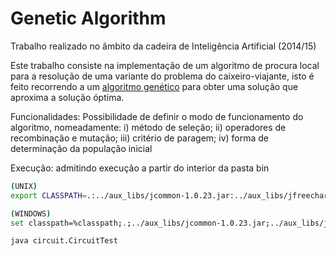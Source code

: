Genetic Algorithm
=====
Trabalho realizado no âmbito da cadeira de Inteligência Artificial (2014/15)

Este trabalho consiste na implementação de um algoritmo de procura local para a resolução de uma variante do problema do caixeiro-viajante, isto é feito recorrendo a um [algoritmo genético](http://en.wikipedia.org/wiki/Genetic_algorithm) para obter uma solução que aproxima a solução óptima.

Funcionalidades:
Possibilidade de definir o modo de funcionamento do algoritmo, nomeadamente: 
i) método de seleção; 
ii) operadores de recombinação e mutação; 
iii) critério de paragem;
iv) forma de determinação da população inicial 

Execução:
admitindo execução a partir do interior da pasta bin
```sh
(UNIX)
export CLASSPATH=.:../aux_libs/jcommon-1.0.23.jar:../aux_libs/jfreechart-1.0.19.jar

(WINDOWS)
set classpath=%classpath;.;../aux_libs/jcommon-1.0.23.jar;../aux_libs/jfreechart-1.0.19.jar
```
```sh
java circuit.CircuitTest
```
